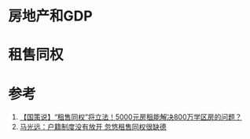 # 房地产和GDP

# 租售同权

# 参考

1. [【国策说】“租售同权”将立法！5000元房租能解决800万学区房的问题？](http://politics.people.com.cn/GB/n1/2017/0801/c1001-29442854.html)
2. [马光远：户籍制度没有放开 忽悠租售同权很缺德](http://finance.sina.com.cn/review/jcgc/2017-08-02/doc-ifyinwmp1346535.shtml)
